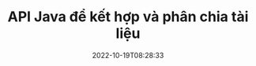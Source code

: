---
############################# Static ############################
layout: "product"
date: 2022-10-19T08:28:33
draft: false

product: "Merger"
product_tag: "merger"
platform: "Java"
platform_tag: "java"

############################# Head ############################
head_title: "API hợp nhất tài liệu Java | hợp nhất và loại bỏ Word Excel PDF XPS EPUB"
head_description: "API hợp nhất tài liệu cho Java. Hợp nhất, tách, hoán đổi, sắp xếp lại và xóa các trang có định dạng PDF, Microsoft Word, Excel, bản trình bày, Visio, XPS & EPUB."

############################# Header ############################
title: "API Java để kết hợp và phân chia tài liệu"
description: "Phát triển các ứng dụng hiệu suất cao có thể kết hợp, tách, trộn, cắt hoặc xóa các trang, trang trình bày và sơ đồ khi đang di chuyển."
button:
    enable: true

############################# SubMenu ############################
submenu:
    enable: true
    
    left:
        img_alt: "GroupDocs.Merger for Java"
        image: "https://www.groupdocs.cloud/templates/groupdocs/images/product-logos/groupdocs-merger-java.png"
        product: "GroupDocs.Merger"
        platform: "Java"

    middle:
        button:
            # button loop
            - link: "#overview"
              text: "Tổng quan"

            # button loop
            - link: "#features"
              text: "Đặc trưng"

            # button loop
            - link: "#support"
              text: "Ủng hộ"

            # button loop
            - link: "https://products.groupdocs.app/merger"
              text: "Bản thử trực tiếp"

            # button loop
            - link: "https://purchase.groupdocs.com/pricing/merger/java"
              text: "Định giá"

    right:
        link_download: "https://downloads.groupdocs.com/merger"
        link_learn: "https://docs.groupdocs.com/merger/java/"
        link_buy: "https://purchase.groupdocs.com"

############################# Overview ############################
overview:
    enable: true
    content: |
      GroupDocs.Merger cho Java giúp bạn có thể nhanh chóng phát triển các ứng dụng kinh doanh hàng đầu bằng Java. Với một chút mã hóa, các ứng dụng Java của bạn có thể hợp nhất, tách, trộn, cắt và xóa một trang hoặc hàng loạt trang, trang trình bày và sơ đồ. Hoạt động hợp nhất cũng có thể được thực hiện trên các tệp an toàn có định dạng đã biết và chưa biết bằng cách áp dụng hoặc loại bỏ bảo vệ bằng mật khẩu.  

      
    tabs:
      enable: true
      
      ## TAB ONE ##
      tab_one:
        description: |
          Sau đây là tổng quan về GroupDocs.Merger cho Java:
      
        left:
          enable: true
          icon: "fab fa-html5"
          title: "Hoạt động tài liệu"
          content: |
            * Thay đổi Thứ tự Trang
            * Xóa hoặc xóa các trang
            * Tách hoặc ngắt tài liệu
            * Hoán đổi hoặc xáo trộn hai trang bất kỳ
            * Cắt một hoặc nhiều trang
            * Nối nhiều tài liệu
        
        right:
          enable: true
          icon: "fab fa-html5"
          title: "Hoạt động bảo mật"
          content: |
            * Thiết lập bảo mật tài liệu
            * Kiểm tra trạng thái bảo mật tài liệu
            * Đặt mật khẩu tài liệu
            * Cập nhật mật khẩu tài liệu
            * Xóa mật khẩu tài liệu
      
      ## TAB TWO ##
      tab_two:
        description: |
          GroupDocs.Merger cho Java hỗ trợ hợp nhất [các định dạng tệp tài liệu](https://docs.groupdocs.com/merger/java/supported-document-formats/):

        left:
          enable: true
          table:
            # table loop
            - title: "Microsoft Office"
              content: |
                * ** Từ: ** DOC, DOCX, DOCM, DOT, DOTX, DOTM, RTF, TXT
                * ** Excel: ** XLS, XLSX, XLSM, XLSB, XLTM, XLT, XLTM, XLTX, XLAM, SXC, SpreadsheetML
                * ** PowerPoint: ** PPT, PPTX, PPS, PPSX, PPSM, POT, POTM, POTX, PPTM
                * ** OneNote: ** ONE

        right:
          enable: true
          table:
            # table loop
            - title: "OpenDocument & Các định dạng khác"
              content: |
                * ** Các định dạng OpenDocument **: ODT, OTT, ODP, OTP, ODS
                * ** Bố cục cố định **: PDF, XPS
                * ** Hình ảnh **: BMP, PNG, TIFF
                * ** Web **: HTML, MHT, MHTML
                * ** Văn bản **: TXT, CSV, TSV
                * ** LaTex **: TEX
                * ** Ebook **: EPUB

      ## TAB THREE ##
      tab_three:
        description: |
          GroupDocs.Merger cho Java hỗ trợ các Hệ điều hành, Khung & Trình quản lý Gói sau:
        
        left:
          enable: true
          table:
            # table loop
            - icon: "fab fa-windows"
              title: "Các hệ điều hành"
              content: |
                * Máy tính để bàn Microsoft Windows
                * Microsoft Windows Server
                * Linux
                * Hệ điều hành Mac

            # table loop
            - icon: "fas fa-code"
              title: "Khung được hỗ trợ"
              content: |
                * Java 7 (1.7)
                * Java 8 (1.8)
                * Java 10
                * Java 11 trở lên

        right:
          enable: true
          table:
            # table loop
            - icon: "fas fa-box"
              title: "Xây dựng công cụ tự động hóa"
              content: |
                * Maven

            # table loop
            - icon: "fas fa-tools"
              title: "Môi trường phát triển"
              content: |
                * NetBeans
                * IntelliJ IDEA
                * Nhật thực
                
                

############################# Features ############################
features:
    enable: true
    title: "GroupDocs.Merger cho các tính năng Java"

    feature:
      # feature loop
      - icon: "fas fa-copy"
        content: "Hợp nhất các trang, trang trình bày và sơ đồ khác nhau thành một tệp duy nhất"
       
      # feature loop
      - icon: "fas fa-eye"
        content: "Rip & chia nhỏ các tài liệu lớn thành nhiều tệp nhỏ hơn"

      # feature loop
      - icon: "fas fa-bolt"
        content: "Xáo trộn & sắp xếp lại các trang, trang trình bày hoặc sơ đồ"
      
      # feature loop
      - icon: "fas fa-file-powerpoint"
        content: "Trao đổi và hoán đổi hai trang, trang trình bày hoặc sơ đồ với nhau trong một tài liệu"

      # feature loop
      - icon: "fas fa-code"
        content: "Cắt và xén tài liệu bằng cách xóa các trang, trang trình bày hoặc sơ đồ cụ thể"

      # feature loop
      - icon: "fas fa-cloud"
        content: "Xóa một hoặc tập hợp các trang, trang trình bày hoặc sơ đồ"

      # feature loop
      - icon: "fas fa-remove-format"
        content: "Ghép và hợp nhất một số lượng lớn tài liệu với nhau theo lô"

      # feature loop
      - icon: "fas fa-comment-slash"
        content: "Kiểm tra theo chương trình trong Java nếu tài liệu được bảo mật bằng mật khẩu"

      # feature loop
      - icon: "fas fa-location-arrow"
        content: "Đặt, đặt lại và xóa mật khẩu của các định dạng tài liệu đã biết và chưa biết"

      # feature loop
      - icon: "fas fa-border-all"
        content: "Tách một tệp văn bản thành nhiều tệp theo số dòng"

      # feature loop
      - icon: "fas fa-wrench"
        content: "Nhận hình ảnh đại diện cho các trang tài liệu"

      # feature loop
      - icon: "fas fa-columns"
        content: "Hợp nhất nhiều tài liệu có định dạng khác nhau thành một tệp PDF duy nhất"

      # feature loop
      - icon: "fas fa-file-word"
        content: "Chèn các đối tượng OLE vào PDF, Word, Excel, PowerPoint và các định dạng tài liệu mở"

      # feature loop
      - icon: "fas fa-envelope"
        content: "Đính kèm tệp theo chương trình vào tài liệu PDF"

      # feature loop
      - icon: "fas fa-print"
        content: "Thêm tài liệu vào sơ đồ thông qua đối tượng OLE"

      # feature loop
      - icon: "fas fa-file-archive"
        content: "Hợp nhất các loại tài liệu khác nhau (DOC, XLS, PPT, v.v.) thành một tệp PDF duy nhất"

      # feature loop
      - icon: "fas fa-lock"
        content: "Dễ dàng nhập các đối tượng OLE vào các loại tệp Microsoft Word, Excel, bản trình bày và tài liệu mở"

      # feature loop
      - icon: "fas fa-file-code"
        content: "Thêm các tài liệu khác vào trang sơ đồ thông qua đối tượng OLE"

    more_feature:
      # more_feature_loop
      - title: "Xóa các trang mong muốn khỏi tài liệu"
        content: |
          GroupDocs.Merger cho Java API cho phép bạn chọn và xóa các trang không mong muốn khỏi tài liệu của mình.
      
      # more_feature_loop
      - title: "Kiểm tra mật khẩu của định dạng tài liệu không xác định"
        content: "Ngay cả khi định dạng của một tài liệu cụ thể là không xác định, GroupDocs.Merger cho Java cho phép bạn kiểm tra và truy xuất mật khẩu của tài liệu, nếu có."

      # more_feature_loop
      - title: "Tham gia các tài liệu được bảo vệ bằng mật khẩu của các định dạng đã biết"
        content: "GroupDocs.Merger cho Java API cho phép bạn có được danh sách các tài liệu có định dạng đã biết và chưa biết."

############################# Support ############################
support:
    enable: true

############################# Solutions ############################
solutions:
    enable: true
    title: "GroupDocs.Merger cung cấp các API hợp nhất tài liệu cho các môi trường phát triển phổ biến khác"

    solution:
        # solution loop
        - img_alt: "GroupDocs.Merger for .NET"
          image: "https://www.groupdocs.cloud/templates/groupdocs/images/product-logos/groupdocs-merger-net.png"
          product: "GroupDocs.Merger"
          platform: ".NET"
          link: "/merger/net/"

############################# Back to top ###############################
back_to_top:
  enable: true
---